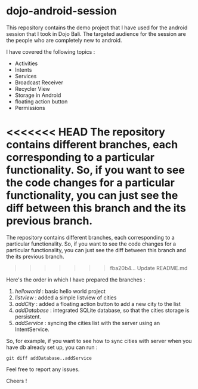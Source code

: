 # dojo-android-session
This repository contains the demo project that I have used for the android session that I took in Dojo Bali.
The targeted audience for the session are the people who are completely new to android.


I have covered the following topics :

- Activities
- Intents
- Services
- Broadcast Receiver
- Recycler View
- Storage in Android
- floating action button
- Permissions


<<<<<<< HEAD
The repository contains different branches, each corresponding to a particular functionality. So, if you want to see the code changes for a particular functionality, you can just see the diff between this branch and the its previous branch.
=======
The repository contains different branches, each corresponding to a particular functionality. So, if you want to see the code changes for a particular functionality, you can just see the diff between this branch and the its previous branch. 
>>>>>>> fba20b4... Update README.md

Here's the order in which I have prepared the branches :

1. *helloworld* : basic hello world project
2. *listview* : added a simple listview of cities
3. *addCity* : added a floating action button to add a new city to the list
4. *addDatabase* : integrated SQLite database, so that the cities storage is persistent.
5. *addService* : syncing the cities list with the server using an IntentService.

So, for example, if you want to see how to sync cities with server when you have db already set up, you can run :

`git diff addDatabase..addService`

Feel free to report any issues.

Cheers !


